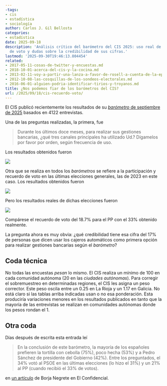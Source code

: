 ```yaml
---
-tags:
- cis
- estadística
- sociología
author: Carlos J. Gil Bellosta
categories:
- estadística
date: 2025-09-18
description: 'Análisis crítico del barómetro del CIS 2025: uso real de cajeros, recuerdo
  de voto y dudas sobre la credibilidad de sus cifras.'
lastmod: '2025-09-30T19:46:13.804454'
related:
- 2017-05-11-cosas-de-twitter-y-encuestas.md
- 2018-10-01-acerca-del-cis-y-la-cocina.md
- 2013-02-11-voy-a-partir-una-lanza-a-favor-de-rosell-a-cuenta-de-la-epa.md
- 2012-10-08-las-cosquillas-de-los-sondeos-electorales.md
- 2016-06-01-alguien-podria-identificar-tirios-y-troyanos.md
title: ¿Nos podemos fiar de los barómetros del CIS?
url: /2025/09/18/cis-recuerdo-voto/
---
```


El CIS publicó recientemente los resultados de su [_barómetro_ de septiembre de 2025](https://www.cis.es/documents/d/cis/es3524marMT_a) basados en 4122 entrevistas.

Una de las preguntas realizadas, la primera, fue

> Durante los últimos doce meses, para realizar sus gestiones bancarias, ¿qué tres canales principales ha utilizado Ud.? Dígamelos por favor por orden, según frecuencia de uso.

Los resultados obtenidos fueron

![](/wp-uploads/2025/cis-202509-uso-cajeros.png#center)

Otra que se realiza en todos los _barómetros_ se refiere a la participación y recuerdo de voto en las últimas elecciones generales, las de 2023 en este caso. Los resultados obtenidos fueron

![](/wp-uploads/2025/cis-202509-recuerdo-voto.png#center)

Pero los resultados reales de dichas elecciones fueron

![](/wp-uploads/2025/cis-202509-elecciones-2023.png#center)

Compárese el recuerdo de voto del 18.7% para el PP con el 33% obtenido realmente.

La pregunta ahora es muy obvia: ¿qué credibilidad tiene esa cifra del 17% de personas que dicen usar los cajeros automáticos como primera opción para realizar gestiones bancarias según el _barómetro_?

## Coda técnica

No todas las encuestas _pesan_ lo mismo. El CIS realiza un mínimo de 100 en cada comunidad autónoma (20 en las _ciudades autónomas_). Para corregir el sobremuestreo en determinadas regiones, el CIS les asigna un peso corrector. Este peso oscila entre un 0.25 en La Rioja y un 1.17 en Galicia. No está claro si las tablas arriba indicadas usan o no esa ponderación. Esta produciría variaciones menores en los resultados publicados en tanto que la mayoría de las entrevistas se realizan en comunidades autónomas donde los pesos rondan el 1.

## Otra coda

Días después de escrita esta entrada leí

> En la conclusión de este barómetro, la mayoría de los españoles prefieren la tortilla con cebolla (75%), poco hecha (53%) y a Pedro Sánchez de presidente del Gobierno (42%). Entre los preguntados, el 34% votó al PSOE en las últimas elecciones (lo hizo el 31%) y un 21% al PP (cuando recibió el 33% de votos).

en [un artículo](https://www.elconfidencial.com/espana/2025-09-21/tezanos-cis-gastronomia-koldo_4211855/) de Borja Negrete en El Confidencial.